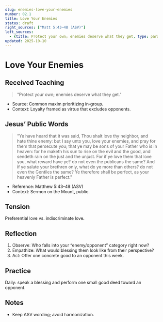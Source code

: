 ```yaml
---
slug: enemies-love-your-enemies
number: 02.1
title: Love Your Enemies
status: draft
right_sources: ["Matt 5:43–48 (ASV)"]
left_sources:
  - {title: Protect your own; enemies deserve what they get, type: paraphrase}
updated: 2025-10-10
---
```


# Love Your Enemies

## Received Teaching
> "Protect your own; enemies deserve what they get."
- Source: Common maxim prioritizing in‑group.
- Context: Loyalty framed as virtue that excludes opponents.

## Jesus’ Public Words
> "Ye have heard that it was said, Thou shalt love thy neighbor, and hate thine enemy: but I say unto you, love your enemies, and pray for them that persecute you; that ye may be sons of your Father who is in heaven: for he maketh his sun to rise on the evil and the good, and sendeth rain on the just and the unjust. For if ye love them that love you, what reward have ye? do not even the publicans the same? And if ye salute your brethren only, what do ye more than others? do not even the Gentiles the same? Ye therefore shall be perfect, as your heavenly Father is perfect."
- Reference: Matthew 5:43–48 (ASV)
- Context: Sermon on the Mount, public.

## Tension
Preferential love vs. indiscriminate love.

## Reflection
1. Observe: Who falls into your “enemy/opponent” category right now?
2. Empathize: What would blessing them look like from their perspective?
3. Act: Offer one concrete good to an opponent this week.

## Practice
Daily: speak a blessing and perform one small good deed toward an opponent.

## Notes
- Keep ASV wording; avoid harmonization.